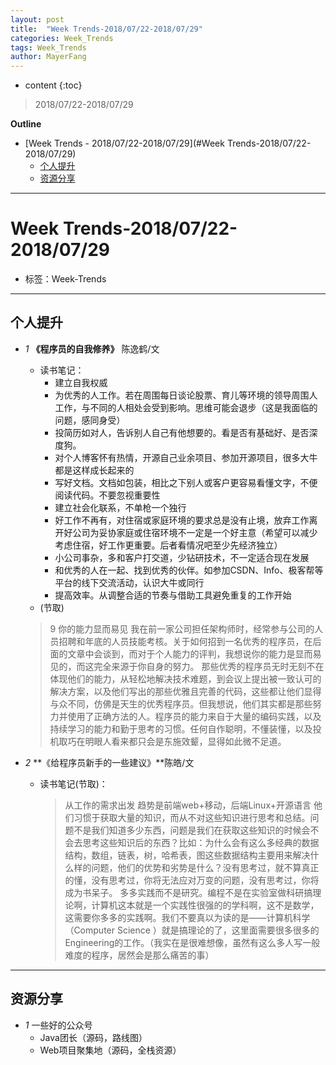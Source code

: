 ```yaml
---
layout: post
title:  "Week Trends-2018/07/22-2018/07/29"
categories: Week_Trends
tags: Week_Trends
author: MayerFang
---
```


* content
{:toc}

>2018/07/22-2018/07/29





**Outline**
- [Week Trends - 2018/07/22-2018/07/29](#Week Trends-2018/07/22-2018/07/29)
	- [个人提升](#个人提升)
	- [资源分享](#资源分享)




---

# Week Trends-2018/07/22-2018/07/29

- 标签：Week-Trends

---

## 个人提升

- *1* **《程序员的自我修养》** 陈逸鹤/文
	- 读书笔记：
		- 建立自我权威
		- 为优秀的人工作。若在周围每日谈论股票、育儿等环境的领导周围人工作，与不同的人相处会受到影响。思维可能会退步（这是我面临的问题，感同身受）
		- 投简历如对人，告诉别人自己有他想要的。看是否有基础好、是否深度狗。
		- 对个人博客怀有热情，开源自己业余项目、参加开源项目，很多大牛都是这样成长起来的
		- 写好文档。文档如包装，相比之下别人或客户更容易看懂文字，不便阅读代码。不要忽视重要性
		- 建立社会化联系，不单枪一个独行
		- 好工作不再有，对住宿或家庭环境的要求总是没有止境，放弃工作离开好公司为妥协家庭或住宿环境不一定是一个好主意（希望可以减少考虑住宿，好工作更重要。后者看情况吧至少先经济独立）
		- 小公司事杂，多和客户打交道，少钻研技术，不一定适合现在发展
		- 和优秀的人在一起、找到优秀的伙伴。如参加CSDN、Info、极客帮等平台的线下交流活动，认识大牛或同行
		- 提高效率。从调整合适的节奏与借助工具避免重复的工作开始
	- (节取)
	>9 你的能力显而易见
	我在前一家公司担任架构师时，经常参与公司的人员招聘和年底的人员技能考核。关于如何招到一名优秀的程序员，在后面的文章中会谈到，而对于个人能力的评判，我想说你的能力是显而易见的，而这完全来源于你自身的努力。
	那些优秀的程序员无时无刻不在体现他们的能力，从轻松地解决技术难题，到会议上提出被一致认可的解决方案，以及他们写出的那些优雅且完善的代码，这些都让他们显得与众不同，仿佛是天生的优秀程序员。但我想说，他们其实都是那些努力并使用了正确方法的人。程序员的能力来自于大量的编码实践，以及持续学习的能力和勤于思考的习惯。任何自作聪明，不懂装懂，以及投机取巧在明眼人看来都只会是东施效颦，显得如此微不足道。

- *2* **《给程序员新手的一些建议》**陈皓/文
	- 读书笔记(节取)：
		>从工作的需求出发
		趋势是前端web+移动，后端Linux+开源语言
		他们习惯于获取大量的知识，而从不对这些知识进行思考和总结。问题不是我们知道多少东西，问题是我们在获取这些知识的时候会不会去思考这些知识后的东西？比如：为什么会有这么多经典的数据结构，数组，链表，树，哈希表，图这些数据结构主要用来解决什么样的问题，他们的优势和劣势是什么？没有思考过，就不算真正的懂，没有思考过，你将无法应对万变的问题，没有思考过，你将成为书呆子。
		多多实践而不是研究。编程不是在实验室做科研搞理论啊，计算机这本就是一个实践性很强的的学科啊，这不是数学，这需要你多多的实践啊。我们不要真以为读的是——计算机科学（Computer Science ）就是搞理论的了，这里面需要很多很多的Engineering的工作。（我实在是很难想像，虽然有这么多人写一般难度的程序，居然会是那么痛苦的事）

---

## 资源分享

- *1* 一些好的公众号
	- Java团长（源码，路线图）
	- Web项目聚集地（源码，全栈资源）
